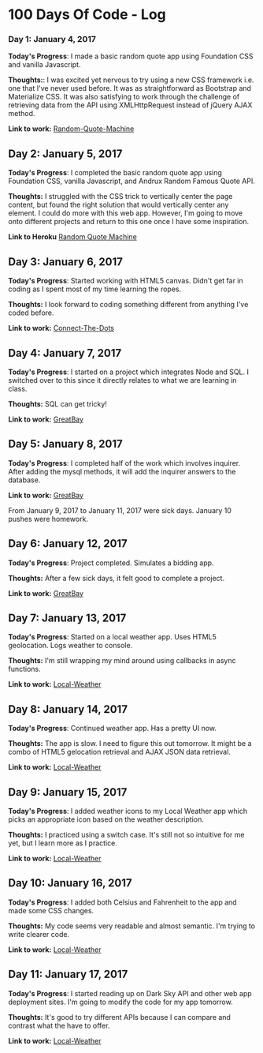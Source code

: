 # 100 Days Of Code - Log

### Day 1: January 4, 2017 

**Today's Progress**: I made a basic random quote app using Foundation CSS and vanilla Javascript.

**Thoughts:**: I was excited yet nervous to try using a new CSS framework i.e. one that I've never used before. It was as straightforward as Bootstrap and Materialize CSS. It was also satisfying to work through the challenge of retrieving data from the API using XMLHttpRequest instead of jQuery AJAX method.

**Link to work:** [Random-Quote-Machine](https://github.com/aishaprograms/Random-Quote-Machine)

## Day 2: January 5, 2017
**Today's Progress**: I completed the basic random quote app using Foundation CSS, vanilla Javascript, and Andrux Random Famous Quote API.

**Thoughts:** I struggled with the CSS trick to vertically center the page content, but found the right solution that would vertically center any element. I could do more with this web app. However, I'm going to move onto different projects and return to this one once I have some inspiration. 

**Link to Heroku** [Random Quote Machine](https://powerful-bayou-60246.herokuapp.com/)

## Day 3: January 6, 2017
**Today's Progress**: Started working with HTML5 canvas. Didn't get far in coding as I spent most of my time learning the ropes.

**Thoughts:** I look forward to coding something different from anything I've coded before. 

**Link to work:** [Connect-The-Dots](https://github.com/aishaprograms/Connect-The-Dots)

## Day 4: January 7, 2017
**Today's Progress**: I started on a project which integrates Node and SQL. I switched over to this since it directly relates to what we are learning in class.

**Thoughts:** SQL can get tricky!

**Link to work:** [GreatBay](https://github.com/aishaprograms/GreatBay)

## Day 5: January 8, 2017
**Today's Progress**: I completed half of the work which involves inquirer. After adding the mysql methods, it will add the inquirer answers to the database.

**Link to work:** [GreatBay](https://github.com/aishaprograms/GreatBay)

From January 9, 2017 to January 11, 2017 were sick days. January 10 pushes were homework.

## Day 6: January 12, 2017
**Today's Progress**: Project completed. Simulates a bidding app.

**Thoughts:** After a few sick days, it felt good to complete a project.

**Link to work:** [GreatBay](https://github.com/aishaprograms/GreatBay)

## Day 7: January 13, 2017
**Today's Progress**: Started on a local weather app. Uses HTML5 geolocation. Logs weather to console.

**Thoughts:** I'm still wrapping my mind around using callbacks in async functions.

**Link to work:** [Local-Weather](https://github.com/aishaprograms/Local-Weather)

## Day 8: January 14, 2017
**Today's Progress**: Continued weather app. Has a pretty UI now.

**Thoughts:** The app is slow. I need to figure this out tomorrow. It might be a combo of HTML5 gelocation retrieval and AJAX JSON data retrieval.

**Link to work:** [Local-Weather](https://github.com/aishaprograms/Local-Weather)

## Day 9: January 15, 2017
**Today's Progress**: I added weather icons to my Local Weather app which picks an appropriate icon based on the weather description.

**Thoughts:** I practiced using a switch case. It's still not so intuitive for me yet, but I learn more as I practice.

**Link to work:** [Local-Weather](https://github.com/aishaprograms/Local-Weather)

## Day 10: January 16, 2017
**Today's Progress**: I added both Celsius and Fahrenheit to the app and made some CSS changes.

**Thoughts:** My code seems very readable and almost semantic. I'm trying to write clearer code.

**Link to work:** [Local-Weather](https://github.com/aishaprograms/Local-Weather)

## Day 11: January 17, 2017
**Today's Progress**: I started reading up on Dark Sky API and other web app deployment sites. I'm going to modify the code for my app tomorrow.

**Thoughts:** It's good to try different APIs because I can compare and contrast what the have to offer.

**Link to work:** [Local-Weather](https://github.com/aishaprograms/Local-Weather)
